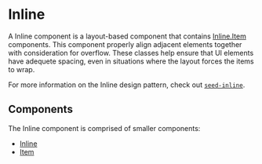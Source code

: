 # Inline

A Inline component is a layout-based component that contains [Inline.Item](./Item.md) components. This component properly align adjacent elements together with consideration for overflow. These classes help ensure that UI elements have adequete spacing, even in situations where the layout forces the items to wrap.

For more information on the Inline design pattern, check out [`seed-inline`](https://developer.helpscout.com/seed/packs/seed-inline/).

## Components

The Inline component is comprised of smaller components:

* [Inline](./docs/Inline.md)
* [Item](./docs/Item.md)

